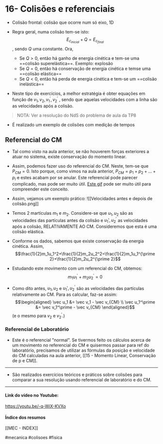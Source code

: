 # 16- Colisões e referenciais
- Colisão frontal: colisão que ocorre num só eixo, 1D
- Regra geral, numa colisão tem-se isto:
$$E_{c_{inicial}} + Q = E_{c_{final}}$$
, sendo $Q$ uma constante. Ora, 
    - Se $Q>0$, então há ganho de energia cinética e tem-se uma ==colisão superelástica==. Exemplo: explosão
    - Se $Q=0$, então há conservação de energia cinética e temse uma ==colisão elástica==
    - Se $Q<0$, então há perda de energia cinética e tem-se um ==colisão inelástica==

- Neste tipo de exercícios, a melhor estratégia é obter equações em função de $v_1, v_2, v_1^\prime, v_2^\prime$ , sendo que aquelas velocidades com a linha são as velocidades após a colisão. 

> NOTA: Ver a resolução do NdS do problema de aula da TP8

- É realizado um exemplo de colisões com medição de tempos

## Referencial do CM
- Tal como visto na aula anterior, se não houverem forças exteriores a atuar no sistema, existe conservação do momento linear. 
- Assim, podemos fazer uso do referencial do CM. Neste, tem-se que $P_{CM}=0$. Isto porque, como vimos na aula anterior, $P_{CM}=p_1+p_2+...+p_i$ e estes acabam por se anular. Este referencial pode parecer complicado, mas pode ser muito útil. [Este gif](https://qph.fs.quoracdn.net/main-qimg-e09b8a9f48cd72734dba580f2f48e2a4) pode ser muito útil para compreender este conceito.
- Assim, vejamos um exemplo prático:
![[Velocidades antes e depois de colisão.png]]
- Temos 2 martículas $m_1$ e $m_2$. Considere-se que $u_1, u_2$ são as velocidades das partículas antes da colisão e $u_1\prime, u_2^\prime$ as velocidades após a colisão, RELATIVAMENTE AO CM. Consideremos que esta é uma colisão elástica.

-  Conforme os dados, sabemos que existe conservação da energia cinética. Assim,
$$\frac{1}{2}m_1u_1^2+\frac{1}{2}m_2u_2^2=\frac{1}{2}m_1u_1^{\prime 2}+\frac{1}{2}m_2u_2^{\prime 2}$$
- Estudando este movimento com um referencial do CM, obtemos:
$$m_1u_1^\prime+m_2u_2^\prime=0$$
- Como dito antes,  $u_1, u_2$ e $u_1\prime, u_2^\prime$ são as velocidades das partículas relativamente ao CM. Para as calcular, faz-se assim:
$$\begin{aligned}
\vec u_1 &= \vec v_1 - \vec v_{CM} \\
\vec u_1^\prime &= \vec v_1^\prime - \vec v_{CM}
\end{aligned}$$
(e o mesmo para $v_2$ e $v_2^\prime$.)

### Referencial de Laboratório
- Este é o referencial "normal". Se tivermos feito os cálculos acerca de um movimento no referencial do CM e quisermos passar para ref do laboratório, precisamos de utilizar as fórmulas da posição e velocidade do CM calculadas na aula anterior, [[15 - Momento Linear, Conservação de p e CM]].

---
- São realizados exercícios teóricos e práticos sobre colisões para comparar a sua resolução usando referencial de laboratório e do CM.
---

#### Link do vídeo no Youtube:
https://youtu.be/-q-WiX-KVXo

#### Índice dos resumos
[[MEC - INDEX]]

#mecanica #colisoes #fisica
